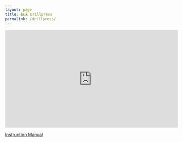 ```yaml
---
layout: page
title: 钻床 Drillpress
permalink: /drillpress/
---
```



<iframe width="560" height="315" src="https://www.youtube.com/embed/Q2gv59aeMAQ" title="YouTube video player" frameborder="0" allow="accelerometer; autoplay; clipboard-write; encrypted-media; gyroscope; picture-in-picture" allowfullscreen></iframe>

[Instruction Manual](https://images.homedepot-static.com/catalog/pdfImages/85/8568b065-f9c0-42af-b494-bc2fad899b45.pdf)
